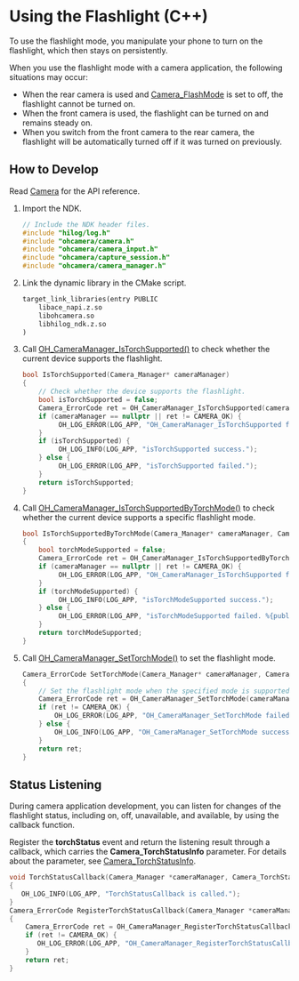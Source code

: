 # Using the Flashlight (C++)

To use the flashlight mode, you manipulate your phone to turn on the flashlight, which then stays on persistently.

When you use the flashlight mode with a camera application, the following situations may occur:
- When the rear camera is used and [Camera_FlashMode](../../reference/apis-camera-kit/_o_h___camera.md#camera_flashmode) is set to off, the flashlight cannot be turned on.
- When the front camera is used, the flashlight can be turned on and remains steady on.
- When you switch from the front camera to the rear camera, the flashlight will be automatically turned off if it was turned on previously.

## How to Develop

Read [Camera](../../reference/apis-camera-kit/_o_h___camera.md) for the API reference.

1. Import the NDK.  

   ```c++
   // Include the NDK header files.
   #include "hilog/log.h"
   #include "ohcamera/camera.h"
   #include "ohcamera/camera_input.h"
   #include "ohcamera/capture_session.h"
   #include "ohcamera/camera_manager.h"
   ```

2. Link the dynamic library in the CMake script.

    ```txt
    target_link_libraries(entry PUBLIC
        libace_napi.z.so
        libohcamera.so
        libhilog_ndk.z.so
    )
    ```

3. Call [OH_CameraManager_IsTorchSupported()](../../reference/apis-camera-kit/_o_h___camera.md#oh_cameramanager_istorchsupported) to check whether the current device supports the flashlight.

   ```c++
   bool IsTorchSupported(Camera_Manager* cameraManager)
   {
       // Check whether the device supports the flashlight.
       bool isTorchSupported = false;
       Camera_ErrorCode ret = OH_CameraManager_IsTorchSupported(cameraManager, &isTorchSupported);
       if (cameraManager == nullptr || ret != CAMERA_OK) {
            OH_LOG_ERROR(LOG_APP, "OH_CameraManager_IsTorchSupported failed.");
       }
       if (isTorchSupported) {
            OH_LOG_INFO(LOG_APP, "isTorchSupported success.");
       } else {
            OH_LOG_ERROR(LOG_APP, "isTorchSupported failed.");
       }
       return isTorchSupported;
   }

   ```

4. Call [OH_CameraManager_IsTorchSupportedByTorchMode()](../../reference/apis-camera-kit/_o_h___camera.md#oh_cameramanager_istorchsupportedbytorchmode) to check whether the current device supports a specific flashlight mode.

   ```c++
   bool IsTorchSupportedByTorchMode(Camera_Manager* cameraManager, Camera_TorchMode torchMode)
   {
       bool torchModeSupported = false;
       Camera_ErrorCode ret = OH_CameraManager_IsTorchSupportedByTorchMode(cameraManager, torchMode, &torchModeSupported);
       if (cameraManager == nullptr || ret != CAMERA_OK) {
            OH_LOG_ERROR(LOG_APP, "OH_CameraManager_IsTorchSupported failed.");
       }
       if (torchModeSupported) {
            OH_LOG_INFO(LOG_APP, "isTorchModeSupported success.");
       } else {
            OH_LOG_ERROR(LOG_APP, "isTorchModeSupported failed. %{public}d ", ret);
       }
       return torchModeSupported;
   }

   ```

5. Call [OH_CameraManager_SetTorchMode()](../../reference/apis-camera-kit/_o_h___camera.md#oh_cameramanager_settorchmode) to set the flashlight mode.

   ```c++
   Camera_ErrorCode SetTorchMode(Camera_Manager* cameraManager, Camera_TorchMode torchMode)
   {
       // Set the flashlight mode when the specified mode is supported.
       Camera_ErrorCode ret = OH_CameraManager_SetTorchMode(cameraManager, torchMode);
       if (ret != CAMERA_OK) {
           OH_LOG_ERROR(LOG_APP, "OH_CameraManager_SetTorchMode failed. %{public}d ", ret);
       } else {
           OH_LOG_INFO(LOG_APP, "OH_CameraManager_SetTorchMode success.");
       }
       return ret;
   }
   ```


## Status Listening

During camera application development, you can listen for changes of the flashlight status, including on, off, unavailable, and available, by using the callback function.

   Register the **torchStatus** event and return the listening result through a callback, which carries the **Camera_TorchStatusInfo** parameter. For details about the parameter, see [Camera_TorchStatusInfo](../../reference/apis-camera-kit/_camera___torch_status_info.md).

   ```c++
   void TorchStatusCallback(Camera_Manager *cameraManager, Camera_TorchStatusInfo* torchStatus)
   {
      OH_LOG_INFO(LOG_APP, "TorchStatusCallback is called.");
   }
   Camera_ErrorCode RegisterTorchStatusCallback(Camera_Manager *cameraManager)
   {
       Camera_ErrorCode ret = OH_CameraManager_RegisterTorchStatusCallback(cameraManager, TorchStatusCallback);
       if (ret != CAMERA_OK) {
          OH_LOG_ERROR(LOG_APP, "OH_CameraManager_RegisterTorchStatusCallback failed.");
       }
       return ret;
   }
   ```
